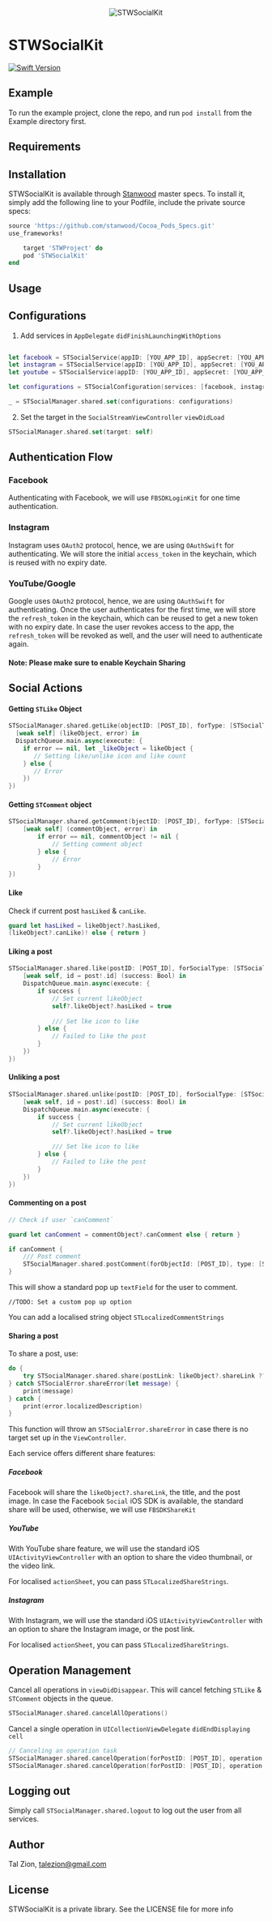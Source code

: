 
<p align="center">
    <img src="Assets/STWSocial-Icon.png?raw=true" alt="STWSocialKit"/>
</p>


# STWSocialKit


[![Swift Version](https://img.shields.io/badge/Swift-3.0.x-orange.svg)]()

## Example

To run the example project, clone the repo, and run `pod install` from the Example directory first.

## Requirements

## Installation

STWSocialKit is available through [Stanwood](https://github.com/stanwood/Cocoa_Pods_Specs.git) master specs. To install
it, simply add the following line to your Podfile, include the private source specs:

```ruby
source 'https://github.com/stanwood/Cocoa_Pods_Specs.git'
use_frameworks!

    target 'STWProject' do
    pod 'STWSocialKit'
end
```

## Usage

## Configurations

1) Add services in `AppDelegate` `didFinishLaunchingWithOptions`

```swift

let facebook = STSocialService(appID: [YOU_APP_ID], appSecret: [YOU_APP_SECRET], appType: .facebook)
let instagram = STSocialService(appID: [YOU_APP_ID], appSecret: [YOU_APP_SECRET], appType: .instagram, callbackURI: [CALLBACK_URI])
let youtube = STSocialService(appID: [YOU_APP_ID], appSecret: [YOU_APP_SECRET], appType: .youtube, callbackURI: [CALLBACK_URI])

let configurations = STSocialConfiguration(services: [facebook, instagram, youtube])

_ = STSocialManager.shared.set(configurations: configurations)

```

2) Set the target in the `SocialStreamViewController` `viewDidLoad`

```swift
STSocialManager.shared.set(target: self)
```

## Authentication Flow

### Facebook

Authenticating with Facebook, we will use `FBSDKLoginKit` for one time authentication.

### Instagram

Instagram uses `OAuth2` protocol, hence, we are using `OAuthSwift` for authenticating. We will store the initial `access_token` in the keychain, which is reused with no expiry date. 

### YouTube/Google

Google uses `OAuth2` protocol, hence, we are using `OAuthSwift` for authenticating. Once the user authenticates for the first time, we will store the `refresh_token` in the keychain, which can be reused to get a new token with no expiry date. In case the user revokes access to the app, the `refresh_token` will be revoked as well, and the user will need to authenticate again.

#### Note: Please make sure to enable Keychain Sharing

## Social Actions

#### Getting `STLike` Object

```swift
STSocialManager.shared.getLike(objectID: [POST_ID], forType: [STSocialType], handler: {
  [weak self] (likeObject, error) in
  DispatchQueue.main.async(execute: {
    if error == nil, let _likeObject = likeObject {
       // Setting like/unlike icon and like count
    } else {
       // Error
    })
})
```

#### Getting `STComment` object

```swift
STSocialManager.shared.getComment(bjectID: [POST_ID], forType: [STSocialType], handler: {
    [weak self] (commentObject, error) in
        if error == nil, commentObject != nil {
            // Setting comment object
        } else {
            // Error
        }
})
```

#### Like

Check if current post `hasLiked` & `canLike`.

```swift
guard let hasLiked = likeObject?.hasLiked,
(likeObject?.canLike)! else { return }
```

#### Liking a post

```swift
STSocialManager.shared.like(postID: [POST_ID], forSocialType: [STSocialType], handler: {
    [weak self, id = post!.id] (success: Bool) in
    DispatchQueue.main.async(execute: {
        if success {
            // Set current likeObject
            self?.likeObject?.hasLiked = true
            
            /// Set lke icon to like
        } else {
            // Failed to like the post
        }
    })
})
```

#### Unliking a post

```swift
STSocialManager.shared.unlike(postID: [POST_ID], forSocialType: [STSocialType], handler: {
    [weak self, id = post!.id] (success: Bool) in
    DispatchQueue.main.async(execute: {
        if success {
            // Set current likeObject
            self?.likeObject?.hasLiked = true

            /// Set lke icon to like
        } else {
            // Failed to like the post
        }
    })
})
```

#### Commenting on a post

```swift
// Check if user `canComment`

guard let canComment = commentObject?.canComment else { return }

if canComment {
    /// Post comment
    STSocialManager.shared.postComment(forObjectId: [POST_ID], type: [STSocialType], withLocalizedStrings: nil)
}
```

This will show a standard pop up `textField` for the user to comment.

`//TODO: Set a custom pop up option`

You can add a localised string object `STLocalizedCommentStrings`

#### Sharing a post

To share a post, use:
```swift
do {
    try STSocialManager.shared.share(postLink: likeObject?.shareLink ?? "", forType: type, localizedStrings: nil, withPostTitle: post!.author.name, postText: post!.text, postImageURL: post!.image, image: postImage.image)
} catch STSocialError.shareError(let message) {
    print(message)
} catch {
    print(error.localizedDescription)
}
```

This function will throw an `STSocialError.shareError` in case there is no target set up in the `ViewController`.

Each service offers different share features:

##### Facebook

Facebook will share the `likeObject?.shareLink`, the title, and the post image. In case the Facebook `Social` iOS SDK is available, the standard share will be used, otherwise, we will use `FBSDKShareKit`

##### YouTube

With YouTube share feature, we will use the standard iOS `UIActivityViewController` with an option to share the video thumbnail, or the video link.

For localised `actionSheet`, you can pass `STLocalizedShareStrings`.

##### Instagram 

With Instagram, we will use the standard iOS `UIActivityViewController` with an option to share the Instagram image, or the post link.

For localised `actionSheet`, you can pass `STLocalizedShareStrings`.

## Operation Management

Cancel all operations in `viewDidDisappear`. This will cancel fetching `STLike` & `STComment` objects in the queue.

```swift
STSocialManager.shared.cancelAllOperations()

```

Cancel a single operation in `UICollectionViewDelegate` `didEndDisplaying cell`

```swift
// Canceling an operation task
STSocialManager.shared.cancelOperation(forPostID: [POST_ID], operation: .like)
STSocialManager.shared.cancelOperation(forPostID: [POST_ID], operation: .comment)
```

## Logging out

Simply call `STSocialManager.shared.logout` to log out the user from all services.

## Author

Tal Zion, talezion@gmail.com

## License

STWSocialKit is a private library. See the LICENSE file for more info
